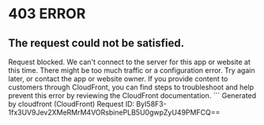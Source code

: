 # 403 ERROR

## The request could not be satisfied.

Request blocked. We can't connect to the server for this app or website at this time. There might be too much traffic or a configuration error. Try again later, or contact the app or website owner. If you provide content to customers through CloudFront, you can find steps to troubleshoot and help prevent this error by reviewing the CloudFront documentation. ```
Generated by cloudfront (CloudFront)
Request ID: ByI58F3-1fx3UV9Jev2XMeRMrM4VORsbinePLB5U0gwpZyU49PMFCQ==

```

